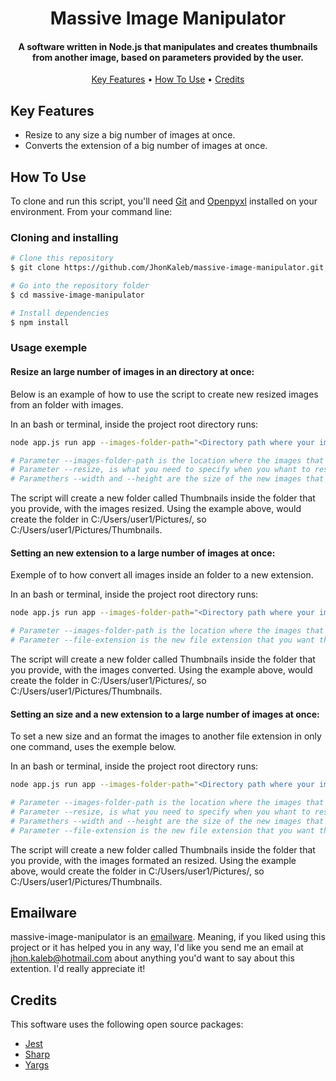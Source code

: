 <h1 align="center">
  Massive Image Manipulator
  <br>
</h1>

<h4 align="center">A software written in Node.js that manipulates and creates thumbnails from another image, based on parameters provided by the user.</h4>

<p align="center">
  <a href="#key-features">Key Features</a> •
  <a href="#how-to-use">How To Use</a> •
  <a href="#credits">Credits</a>
</p>

## Key Features

* Resize to any size a big number of images at once.
* Converts the extension of a big number of images at once.

## How To Use

To clone and run this script, you'll need [Git](https://git-scm.com) and [Openpyxl](https://nodejs.org/en/) installed on your environment. From your command line:

### Cloning and installing

```bash
# Clone this repository
$ git clone https://github.com/JhonKaleb/massive-image-manipulator.git

# Go into the repository folder
$ cd massive-image-manipulator

# Install dependencies
$ npm install

```

### Usage exemple


#### Resize an large number of images in an directory at once:
Below is an example of how to use the script to create new resized images from an folder with images.

In an bash or terminal, inside the project root directory runs:

```bash
node app.js run app --images-folder-path="<Directory path where your images are at>" --resize --width=1280 --height=720

# Parameter --images-folder-path is the location where the images that you want to manipulate are (e.g: --images-folder-path="C:/Users/user1/Pictures/").
# Parameter --resize, is what you need to specify when you whant to resize the images.
# Paramethers --width and --height are the size of the new images that will be generated in pixels.
```

The script will create a new folder called Thumbnails inside the folder that you provide, with the images resized. Using the example above, would create the folder in C:/Users/user1/Pictures/, so C:/Users/user1/Pictures/Thumbnails.



#### Setting an new extension to a large number of images at once:
Exemple of to how convert all images inside an folder to a new extension.

In an bash or terminal, inside the project root directory runs:
```bash
node app.js run app --images-folder-path="<Directory path where your images are at>" --file-extension="<new image extension>"

# Parameter --images-folder-path is the location where the images that you want to manipulate are (e.g: --images-folder-path="C:/Users/user1/Pictures/").
# Parameter --file-extension is the new file extension that you want the new images have (e.g: --file-extension="jpg").
```

The script will create a new folder called Thumbnails inside the folder that you provide, with the images converted. Using the example above, would create the folder in C:/Users/user1/Pictures/, so C:/Users/user1/Pictures/Thumbnails.



#### Setting an size and a new extension to a large number of images at once:
To set a new size and an format the images to another file extension in only one command, uses the exemple below.

In an bash or terminal, inside the project root directory runs:
```bash
node app.js run app --images-folder-path="<Directory path where your images are at>" --resize --width=1280 --height=720 --file-extension="<new image extension>"

# Parameter --images-folder-path is the location where the images that you want to manipulate are (e.g: --images-folder-path="C:/Users/user1/Pictures/").
# Parameter --resize, is what you need to specify when you whant to resize the images.
# Paramethers --width and --height are the size of the new images that will be generated in pixels.
# Parameter --file-extension is the new file extension that you want the new images have (e.g: --file-extension="jpg").
```

The script will create a new folder called Thumbnails inside the folder that you provide, with the images formated an resized. Using the example above, would create the folder in C:/Users/user1/Pictures/, so C:/Users/user1/Pictures/Thumbnails.

## Emailware

massive-image-manipulator is an [emailware](https://en.wiktionary.org/wiki/emailware). Meaning, if you liked using this project or it has helped you in any way, I'd like you send me an email at <jhon.kaleb@hotmail.com> about anything you'd want to say about this extention. I'd really appreciate it!

## Credits

This software uses the following open source packages:

- [Jest](https://jestjs.io/pt-BR/)
- [Sharp](https://openpyxl.readthedocs.io/en/stable/)
- [Yargs](https://sharp.pixelplumbing.com/)

